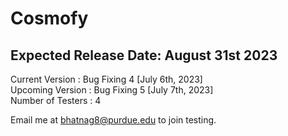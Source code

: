 # Cosmofy
## Expected Release Date: August 31st 2023

Current Version : Bug Fixing 4  [July 6th, 2023]  <br />
Upcoming Version : Bug Fixing 5  [July 7th, 2023]  <br />
Number of Testers : 4  <br />

Email me at bhatnag8@purdue.edu to join testing.

